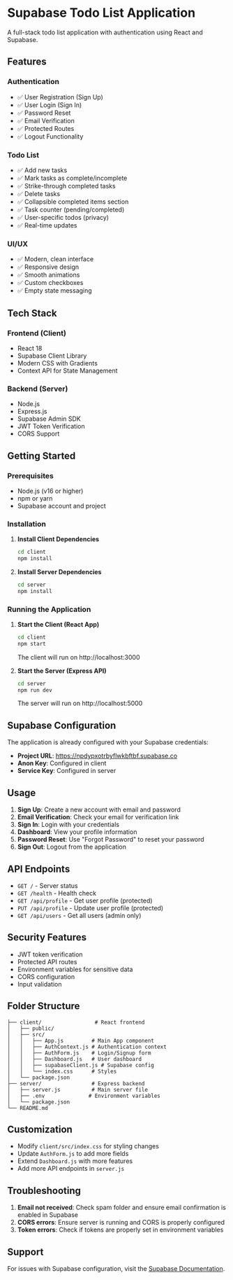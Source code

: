 # Supabase Todo List Application

A full-stack todo list application with authentication using React and Supabase.

## Features

### Authentication
- ✅ User Registration (Sign Up)
- ✅ User Login (Sign In)
- ✅ Password Reset
- ✅ Email Verification
- ✅ Protected Routes
- ✅ Logout Functionality

### Todo List
- ✅ Add new tasks
- ✅ Mark tasks as complete/incomplete
- ✅ Strike-through completed tasks
- ✅ Delete tasks
- ✅ Collapsible completed items section
- ✅ Task counter (pending/completed)
- ✅ User-specific todos (privacy)
- ✅ Real-time updates

### UI/UX
- ✅ Modern, clean interface
- ✅ Responsive design
- ✅ Smooth animations
- ✅ Custom checkboxes
- ✅ Empty state messaging

## Tech Stack

### Frontend (Client)
- React 18
- Supabase Client Library
- Modern CSS with Gradients
- Context API for State Management

### Backend (Server)
- Node.js
- Express.js
- Supabase Admin SDK
- JWT Token Verification
- CORS Support

## Getting Started

### Prerequisites
- Node.js (v16 or higher)
- npm or yarn
- Supabase account and project

### Installation

1. **Install Client Dependencies**
   ```bash
   cd client
   npm install
   ```

2. **Install Server Dependencies**
   ```bash
   cd server
   npm install
   ```

### Running the Application

1. **Start the Client (React App)**
   ```bash
   cd client
   npm start
   ```
   The client will run on http://localhost:3000

2. **Start the Server (Express API)**
   ```bash
   cd server
   npm run dev
   ```
   The server will run on http://localhost:5000

## Supabase Configuration

The application is already configured with your Supabase credentials:
- **Project URL**: https://npdypxotrbyflwkbftbf.supabase.co
- **Anon Key**: Configured in client
- **Service Key**: Configured in server

## Usage

1. **Sign Up**: Create a new account with email and password
2. **Email Verification**: Check your email for verification link
3. **Sign In**: Login with your credentials
4. **Dashboard**: View your profile information
5. **Password Reset**: Use "Forgot Password" to reset your password
6. **Sign Out**: Logout from the application

## API Endpoints

- `GET /` - Server status
- `GET /health` - Health check
- `GET /api/profile` - Get user profile (protected)
- `PUT /api/profile` - Update user profile (protected)
- `GET /api/users` - Get all users (admin only)

## Security Features

- JWT token verification
- Protected API routes
- Environment variables for sensitive data
- CORS configuration
- Input validation

## Folder Structure

```
├── client/                 # React frontend
│   ├── public/
│   ├── src/
│   │   ├── App.js         # Main App component
│   │   ├── AuthContext.js # Authentication context
│   │   ├── AuthForm.js    # Login/Signup form
│   │   ├── Dashboard.js   # User dashboard
│   │   ├── supabaseClient.js # Supabase config
│   │   └── index.css      # Styles
│   └── package.json
├── server/                # Express backend
│   ├── server.js          # Main server file
│   ├── .env              # Environment variables
│   └── package.json
└── README.md
```

## Customization

- Modify `client/src/index.css` for styling changes
- Update `AuthForm.js` to add more fields
- Extend `Dashboard.js` with more features
- Add more API endpoints in `server.js`

## Troubleshooting

1. **Email not received**: Check spam folder and ensure email confirmation is enabled in Supabase
2. **CORS errors**: Ensure server is running and CORS is properly configured
3. **Token errors**: Check if tokens are properly set in environment variables

## Support

For issues with Supabase configuration, visit the [Supabase Documentation](https://supabase.com/docs).
